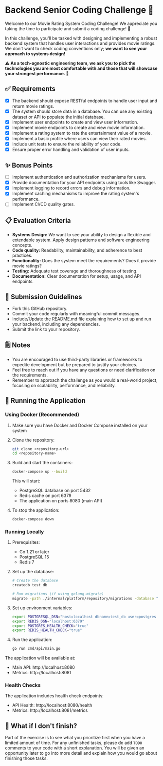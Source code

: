 # Backend Senior Coding Challenge 🍿

Welcome to our Movie Rating System Coding Challenge! We appreciate you taking
the time to participate and submit a coding challenge! 🥳

In this challenge, you'll be tasked with designing and implementing a robust
backend system that handles user interactions and provides movie ratings. We
don't want to check coding conventions only; **we want to see your approach
to systems design!**

**⚠️ As a tech-agnostic engineering team, we ask you to pick the technologies
you are most comfortable with and those that will showcase your strongest
performance. 💪**

## ✅ Requirements

- [x] The backend should expose RESTful endpoints to handle user input and
  return movie ratings.
- [x] The system should store data in a database. You can use any existing
  dataset or API to populate the initial database.
- [x] Implement user endpoints to create and view user information.
- [x] Implement movie endpoints to create and view movie information.
- [x] Implement a rating system to rate the entertainment value of a movie.
- [x] Implement a basic profile where users can view their rated movies.
- [x] Include unit tests to ensure the reliability of your code.
- [x] Ensure proper error handling and validation of user inputs.

## ✨ Bonus Points

- [ ] Implement authentication and authorization mechanisms for users.
- [x] Provide documentation for your API endpoints using tools like Swagger.
- [x] Implement logging to record errors and debug information.
- [x] Implement caching mechanisms to improve the rating system's performance.
- [ ] Implement CI/CD quality gates.

## 📋 Evaluation Criteria

- **Systems Design:** We want to see your ability to design a flexible and
  extendable system. Apply design patterns and software engineering concepts.
- **Code quality:** Readability, maintainability, and adherence to best
  practices.
- **Functionality:** Does the system meet the requirements? Does it provide
  movie
  ratings?
- **Testing:** Adequate test coverage and thoroughness of testing.
- **Documentation:** Clear documentation for setup, usage, and API endpoints.

## 📐 Submission Guidelines

- Fork this GitHub repository.
- Commit your code regularly with meaningful commit messages.
- Include/Update the README.md file explaining how to set up and run your
  backend, including any dependencies.
- Submit the link to your repository.

## 🗒️ Notes

- You are encouraged to use third-party libraries or frameworks to expedite
  development but be prepared to justify your choices.
- Feel free to reach out if you have any questions or need clarification on the
  requirements.
- Remember to approach the challenge as you would a real-world project, focusing
  on scalability, performance, and reliability.

## 🚀 Running the Application

### Using Docker (Recommended)

1. Make sure you have Docker and Docker Compose installed on your system
2. Clone the repository:
   ```bash
   git clone <repository-url>
   cd <repository-name>
   ```
3. Build and start the containers:
   ```bash
   docker-compose up --build
   ```
   This will start:
   - PostgreSQL database on port 5432
   - Redis cache on port 6379
   - The application on ports 8080 (main API)

4. To stop the application:
   ```bash
   docker-compose down
   ```

### Running Locally

1. Prerequisites:
   - Go 1.21 or later
   - PostgreSQL 15
   - Redis 7

2. Set up the database:
   ```bash
   # Create the database
   createdb test_db
   
   # Run migrations (if using golang-migrate)
   migrate -path ./internal/platform/repository/migrations -database "postgresql://postgres:postgres@localhost:5432/test_db?sslmode=disable" up
   ```

3. Set up environment variables:
   ```bash
   export POSTGRESQL_DSN="host=localhost dbname=test_db user=postgres password=postgres sslmode=disable"
   export REDIS_DSN="localhost:6379"
   export POSTGRES_HEALTH_CHECK="true"
   export REDIS_HEALTH_CHECK="true"
   ```

4. Run the application:
   ```bash
   go run cmd/api/main.go
   ```

The application will be available at:
- Main API: http://localhost:8080
- Metrics: http://localhost:8081

### Health Checks

The application includes health check endpoints:
- API Health: http://localhost:8080/health
- Metrics: http://localhost:8081/metrics

## 🤔 What if I don't finish?

Part of the exercise is to see what you prioritize first when you have a limited
amount of time. For any unfinished tasks, please do add `TODO` comments to
your code with a short explanation. You will be given an opportunity later to go
into more detail and explain how you would go about finishing those tasks.
